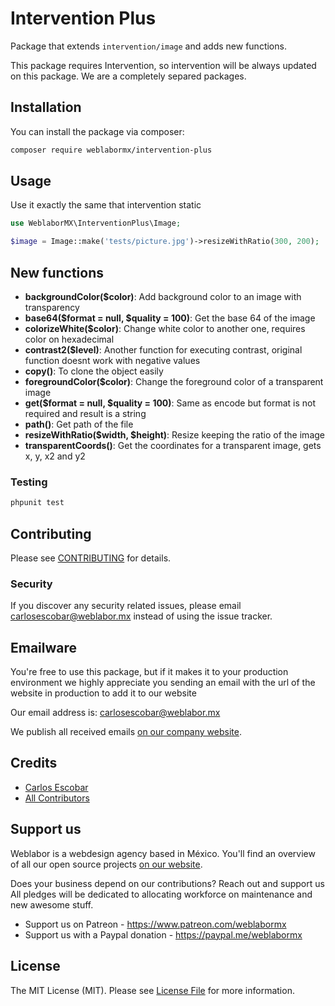 # Intervention Plus

Package that extends `intervention/image` and adds new functions.

This package requires Intervention, so intervention will be always updated on this package. We are a completely separed packages.

## Installation

You can install the package via composer:

```bash
composer require weblabormx/intervention-plus
```

## Usage

Use it exactly the same that intervention static

```php
use WeblaborMX\InterventionPlus\Image;

$image = Image::make('tests/picture.jpg')->resizeWithRatio(300, 200);
```

## New functions

- **backgroundColor($color)**: Add background color to an image with transparency
- **base64($format = null, $quality = 100)**: Get the base 64 of the image
- **colorizeWhite($color)**: Change white color to another one, requires color on hexadecimal
- **contrast2($level)**: Another function for executing contrast, original function doesnt work with negative values
- **copy()**: To clone the object easily
- **foregroundColor($color)**: Change the foreground color of a transparent image
- **get($format = null, $quality = 100)**: Same as encode but format is not required and result is a string
- **path()**: Get path of the file
- **resizeWithRatio($width, $height)**: Resize keeping the ratio of the image
- **transparentCoords()**: Get the coordinates for a transparent image, gets x, y, x2 and y2

### Testing

``` bash
phpunit test
```

## Contributing

Please see [CONTRIBUTING](CONTRIBUTING.md) for details.

### Security

If you discover any security related issues, please email carlosescobar@weblabor.mx instead of using the issue tracker.

## Emailware

You're free to use this package, but if it makes it to your production environment we highly appreciate you sending an email with the url of the website in production to add it to our website

Our email address is: carlosescobar@weblabor.mx

We publish all received emails [on our company website](http://weblabor.mx).

## Credits

- [Carlos Escobar](https://github.com/skalero01)
- [All Contributors](../../contributors)

## Support us

Weblabor is a webdesign agency based in México. You'll find an overview of all our open source projects [on our website](http://weblabor.mx).

Does your business depend on our contributions? Reach out and support us
All pledges will be dedicated to allocating workforce on maintenance and new awesome stuff.

- Support us on Patreon - https://www.patreon.com/weblabormx
- Support us with a Paypal donation - https://paypal.me/weblabormx 

## License

The MIT License (MIT). Please see [License File](LICENSE.md) for more information.
